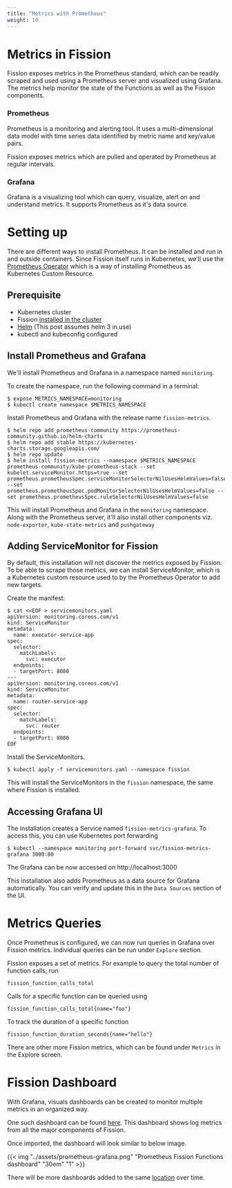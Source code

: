 ```yaml
---
title: "Metrics with Prometheus"
weight: 10
---
```



# Metrics in Fission

Fission exposes metrics in the Prometheus standard, which can be readily scraped and used using a Prometheus server and visualized using Grafana. The metrics help monitor the state of the Functions as well as the Fission components.


### Prometheus

Prometheus is a monitoring and alerting tool. It uses a multi-dimensional data model with time series data identified by metric name and key/value pairs. 

Fission exposes metrics which are pulled and operated by Prometheus at regular intervals.

### Grafana

Grafana is a visualizing tool which can query, visualize, alert on and understand metrics. It supports Prometheus as it's data source.


# Setting up

There are different ways to install Prometheus. It can be installed and run in and outside containers. Since Fission itself runs in Kubernetes, we'll use the [Prometheus Operator](https://github.com/prometheus-operator/prometheus-operator) which is a way of installing Prometheus as Kubernetes Custom Resource.

## Prerequisite

- Kubernetes cluster
- Fission [installed in the cluster](https://docs.fission.io/docs/installation/)
- [Helm](https://helm.sh/) (This post assumes helm 3 in use)
- kubectl and kubeconfig configured


## Install Prometheus and Grafana

We'll install Prometheus and Grafana in a namespace named `monitoring`.

To create the namespace, run the following command in a terminal:

```
$ expose METRICS_NAMESPACE=monitoring
$ kubectl create namespace $METRICS_NAMESPACE
```

Install Prometheus and Grafana with the release name `fission-metrics`.

```
$ helm repo add prometheus-community https://prometheus-community.github.io/helm-charts
$ helm repo add stable https://kubernetes-charts.storage.googleapis.com/
$ helm repo update
$ helm install fission-metrics --namespace $METRICS_NAMESPACE prometheus-community/kube-prometheus-stack --set kubelet.serviceMonitor.https=true --set prometheus.prometheusSpec.serviceMonitorSelectorNilUsesHelmValues=false --set prometheus.prometheusSpec.podMonitorSelectorNilUsesHelmValues=false --set prometheus.prometheusSpec.ruleSelectorNilUsesHelmValues=false
```

This will install Prometheus and Grafana in the `monitoring` namespace. Along with the Prometheus server, it'll also install other components viz. `node-exporter`, `kube-state-metrics` and `pushgateway`


## Adding ServiceMonitor for Fission

By default, this installation will not discover the metrics exposed by Fission. To be able to scrape those metrics, we can install ServiceMonitor, which is a Kubernetes  custom resource used to by the Prometheus Operator to add new targets.

Create the manifest:

```
$ cat <<EOF > servicemonitors.yaml
apiVersion: monitoring.coreos.com/v1
kind: ServiceMonitor
metadata:
  name: executor-service-app
spec:
  selector:
    matchLabels:
      svc: executor
  endpoints:
  - targetPort: 8080
---
apiVersion: monitoring.coreos.com/v1
kind: ServiceMonitor
metadata:
  name: router-service-app
spec:
  selector:
    matchLabels:
      svc: router
  endpoints:
  - targetPort: 8080
EOF
```

Install the ServiceMonitors.

```
$ kubectl apply -f servicemonitors.yaml --namespace fission
```

This will install the ServiceMonitors in the `fission` namespace, the same where Fission is installed.

## Accessing Grafana UI

The installation creates a Service named `fission-metrics-grafana`. To access this, you can use Kubernetes port forwarding

```
$ kubectl --namespace monitoring port-forward svc/fission-metrics-grafana 3000:80
```

The Grafana can be now accessed on http://localhost:3000
  
This installation also adds Prometheus as a data source for Grafana automatically.
You can verify and update this in the `Data Sources` section of the UI.

# Metrics Queries

Once Prometheus is configured, we can now run queries in Grafana over Fission metrics. Individual queries can be run under `Explore` section.

Fission exposes a set of metrics. For example to query the total number of function calls, run

```
fission_function_calls_total
```

Calls for a specific function can be queried using
```
fission_function_calls_total{name="foo"}
```

To track the duration of a specific function
```
fission_function_duration_seconds{name="hello"}
```

There are other more Fission metrics, which can be found under `Metrics` in the Explore screen.

# Fission Dashboard

With Grafana, visuals dashboards can be created to monitor multiple metrics in an organized way.

One such dashboard can be found [here](https://github.com/fission/examples/blob/master/dashboards/prometheus-fission-functions.json). This dashboard shows log metrics from all the major components of Fission.

Once imported, the dashboard will look similar to below image.

{{< img "../assets/prometheus-grafana.png" "Prometheus Fission Functions dashboard" "30em" "1" >}}


There will be more dashboards added to the same [location](https://github.com/fission/examples/blob/master/dashboards) over time.
